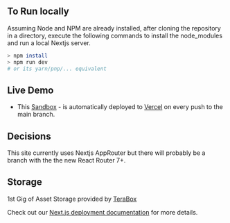 

## To Run locally

Assuming Node and NPM are already installed, after cloning the repository in a directory, execute the following commands to install the node_modules and run a local Nextjs server.

```bash
> npm install
> npm run dev
# or its yarn/pnp/... equivalent
```


## Live Demo

- This [Sandbox](https://nextjs.org/docs) - is automatically deployed to [Vercel](https://vercel.com/) on every push to the main branch.

## Decisions

This site currently uses Nextjs AppRouter but there will probably be a branch with the the new React Router 7+.


## Storage

1st Gig of Asset Storage provided by [TeraBox](https://www.terabox.com/)

Check out our [Next.js deployment documentation](https://nextjs.org/docs/deployment) for more details.
